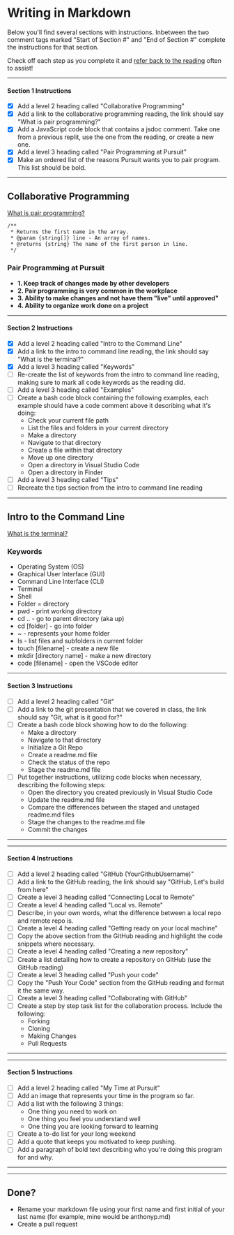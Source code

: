 # Writing in Markdown

Below you'll find several sections with instructions. Inbetween the two comment tags marked "Start of Section #" and "End of Section #" complete the instructions for that section.

Check off each step as you complete it and [refer back to the reading](https://docs.github.com/en/get-started/writing-on-github/getting-started-with-writing-and-formatting-on-github/basic-writing-and-formatting-syntax) often to assist!

---

#### Section 1 Instructions
- [x] Add a level 2 heading called "Collaborative Programming"
- [x] Add a link to the collaborative programming reading, the link should say "What is pair programming?" 
- [x] Add a JavaScript code block that contains a jsdoc comment. Take one from a previous replit, use the one from the reading, or create a new one. 
- [x] Add a level 3 heading called "Pair Programming at Pursuit"
- [x] Make an ordered list of the reasons Pursuit wants you to pair program. This list should be bold.

---

<!-- Start of Section 1 -->
## Collaborative Programming
[What is pair programming?](https://github.com/9-5-pursuit/unit-fundamentals/tree/main/collaborative-programming)
```
/**
 * Returns the first name in the array.
 * @param {string[]} line - An array of names.
 * @returns {string} The name of the first person in line.
 */
```
### Pair Programming at Pursuit
- **1. Keep track of changes made by other developers** 
- **2. Pair programming is very common in the workplace**
- **3. Ability to make changes and not have them "live" until approved"**
- **4. Ability to organize work done on a project**
<!-- End of Section 1 -->

---

#### Section 2 Instructions
- [x] Add a level 2 heading called "Intro to the Command Line"
- [x] Add a link to the intro to command line reading, the link should say "What is the terminal?" 
- [x] Add a level 3 heading called "Keywords"
- [ ] Re-create the list of keywords from the intro to command line reading, making sure to mark all code keywords as the reading did.
- [ ] Add a level 3 heading called "Examples"
- [ ] Create a bash code block containing the following examples, each example should have a code comment above it describing what it's doing:
    - Check your current file path
    - List the files and folders in your current directory
    - Make a directory
    - Navigate to that directory
    - Create a file within that directory
    - Move up one directory
    - Open a directory in Visual Studio Code
    - Open a directory in Finder
- [ ] Add a level 3 heading called "Tips"
- [ ] Recreate the tips section from the intro to command line reading
---

<!-- Start of Section 2 -->
## Intro to the Command Line
[What is the terminal?](https://github.com/9-5-pursuit/unit-fundamentals/tree/main/intro-to-command-line)
### Keywords
* Operating System (OS)
* Graphical User Interface (GUI)
* Command Line Interface (CLI)
* Terminal
* Shell
* Folder = directory
* pwd - print working directory
* cd .. - go to parent directory (aka up)
* cd [folder] - go into folder
* ~ - represents your home folder
* ls - list files and subfolders in current folder
* touch [filename] - create a new file
* mkdir [directory name] - make a new directory
* code [filename] - open the VSCode editor
<!-- End of Section 2 -->

---

#### Section 3 Instructions
- [ ] Add a level 2 heading called "Git"
- [ ] Add a link to the git presentation that we covered in class, the link should say "Git, what is it good for?" 
- [ ] Create a bash code block showing how to do the following:
    - Make a directory
    - Navigate to that directory
    - Initialize a Git Repo
    - Create a readme.md file
    - Check the status of the repo
    - Stage the readme.md file
- [ ] Put together instructions, utilizing code blocks when necessary, describing the following steps:
    - Open the directory you created previously in Visual Studio Code
    - Update the readme.md file
    - Compare the differences between the staged and unstaged readme.md files
    - Stage the changes to the readme.md file
    - Commit the changes
---

<!-- Start of Section 3 -->

<!-- End of Section 3 -->

---

#### Section 4 Instructions
- [ ] Add a level 2 heading called "GitHub (YourGithubUsername)"
- [ ] Add a link to the GitHub reading, the link should say "GitHub, Let's build from here"
- [ ] Create a level 3 heading called "Connecting Local to Remote"
- [ ] Create a level 4 heading called "Local vs. Remote"
- [ ] Describe, in your own words, what the difference between a local repo and remote repo is. 
- [ ] Create a level 4 heading called "Getting ready on your local machine"
- [ ] Copy the above section from the GitHub reading and highlight the code snippets where necessary.
- [ ] Create a level 4 heading called "Creating a new repository"
- [ ] Create a list detailing how to create a repository on GitHub (use the GitHub reading)
- [ ] Create a level 3 heading called "Push your code"
- [ ] Copy the "Push Your Code" section from the GitHub reading and format it the same way.
- [ ] Create a level 3 heading called "Collaborating with GitHub"
- [ ] Create a step by step task list for the collaboration process. Include the following:
    - Forking
    - Cloning
    - Making Changes
    - Pull Requests

---

<!-- Start of Section 4 -->

<!-- End of Section 4 -->

---

#### Section 5 Instructions
- [ ] Add a level 2 heading called "My Time at Pursuit"
- [ ] Add an image that represents your time in the program so far.
- [ ] Add a list with the following 3 things:
    - One thing you need to work on
    - One thing you feel you understand well
    - One thing you are looking forward to learning
- [ ] Create a to-do list for your long weekend
- [ ] Add a quote that keeps you motivated to keep pushing.
- [ ] Add a paragraph of bold text describing who you're doing this program for and why.
---

<!-- Start of Section 5 -->

<!-- End of Section 5 -->

---

## Done?
- Rename your markdown file using your first name and first initial of your last name (for example, mine would be anthonyp.md)
- Create a pull request